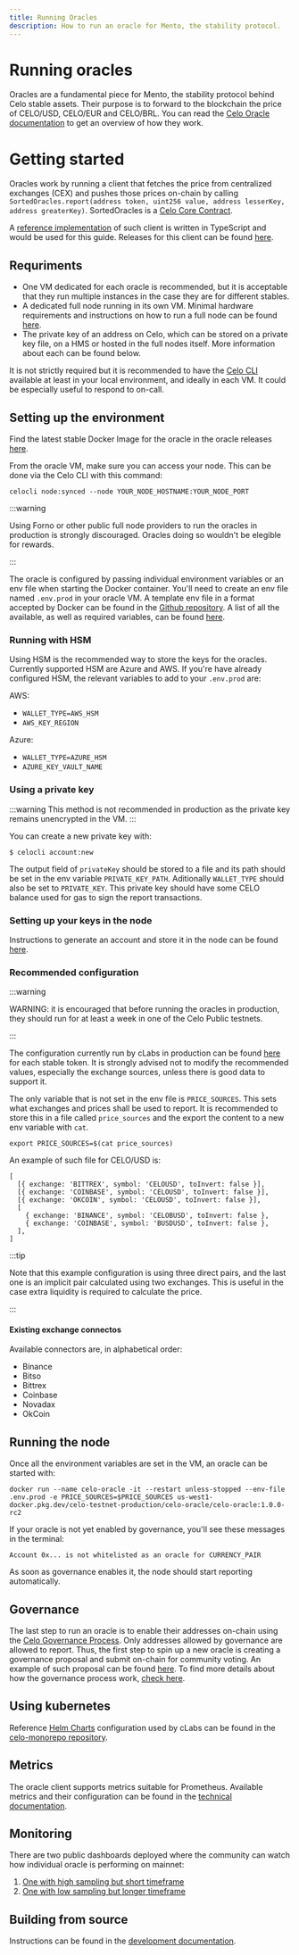 ```yaml
---
title: Running Oracles
description: How to run an oracle for Mento, the stability protocol.
---
```


# Running oracles

Oracles are a fundamental piece for Mento, the stability protocol behind Celo stable assets. Their purpose is to forward to the blockchain the price of CELO/USD, CELO/EUR and CELO/BRL. You can read the [Celo Oracle documentation](celo-codebase/protocol/stability/oracles) to get an overview of how they work.

# Getting started

Oracles work by running a client that fetches the price from centralized exchanges (CEX) and pushes those prices on-chain by calling `SortedOracles.report(address token, uint256 value, address lesserKey, address greaterKey)`. SortedOracles is a [Celo Core Contract](/community/release-process/smart-contracts).


A [reference implementation](https://github.com/celo-org/celo-oracle) of such client is written in TypeScript and would be used for this guide. Releases for this client can be found [here](https://github.com/celo-org/celo-oracle/releases).

## Requriments
* One VM dedicated for each oracle is recommended, but it is acceptable that they run multiple instances in the case they are for different stables.
* A dedicated full node running in its own VM. Minimal hardware requirements and instructions on how to run a full node can be found [here](/network/mainnet/run-full-node#:~:text=Full%20nodes%20play%20a%20special,other%20full%20nodes%20and%20validators.).
* The private key of an address on Celo, which can be stored on a private key file, on a HMS or hosted in the full nodes itself. More information about each can be found below.

It is not strictly required but it is recommended to have the [Celo CLI](/cli#what-is-the-celo-cli) available at least in your local environment, and ideally in each VM. It could be especially useful to respond to on-call.

## Setting up the environment

Find the latest stable Docker Image for the oracle in the oracle releases [here](https://github.com/celo-org/celo-oracle/releases).

From the oracle VM, make sure you can access your node. This can be done via the Celo CLI with this command:

`celocli node:synced --node YOUR_NODE_HOSTNAME:YOUR_NODE_PORT`

:::warning

Using Forno or other public full node providers to run the oracles in production is strongly discouraged. Oracles doing so wouldn't be elegible for rewards.

:::

The oracle is configured by passing individual environment variables or an env file when starting the Docker container. You'll need to create an env file named `.env.prod` in your oracle VM. A template env file in a format accepted by Docker can be found in the [Github repository](https://github.com/celo-org/celo-oracle/blob/main/.env.prod). A list of all the available, as well as required variables, can be found [here](https://github.com/celo-org/celo-oracle/blob/main/README-config.md).

### Running with HSM

Using HSM is the recommended way to store the keys for the oracles. Currently supported HSM are Azure and AWS. If you're have already configured HSM, the relevant variables to add to your `.env.prod` are:

AWS:
* `WALLET_TYPE=AWS_HSM`
* `AWS_KEY_REGION`

Azure:
* `WALLET_TYPE=AZURE_HSM`
* `AZURE_KEY_VAULT_NAME`

### Using a private key

:::warning
This method is not recommended in production as the private key remains unencrypted in the VM.
:::

You can create a new private key with:

`$ celocli account:new`

The output field of `privateKey` should be stored to a file and its path should be set in the env variable `PRIVATE_KEY_PATH`. Aditionally `WALLET_TYPE` should also be set to `PRIVATE_KEY`. This private key should have some CELO balance used for gas to sign the report transactions.

### Setting up your keys in the node

Instructions to generate an account and store it in the node can be found [here](/network/mainnet/run-full-node#create-an-account-and-get-its-address).

### Recommended configuration

:::warning

WARNING: it is encouraged that before running the oracles in production, they should run for at least a week in one of the Celo Public testnets.

:::

The configuration currently run by cLabs in production can be found [here](https://github.com/celo-org/celo-monorepo/tree/master/packages/helm-charts/oracle) for each stable token. It is strongly advised not to modify the recommended values, especially the exchange sources, unless there is good data to support it.

The only variable that is not set in the env file is `PRICE_SOURCES`. This sets what exchanges and prices shall be used to report. It is recommended to store this in a file called `price_sources` and the export the content to a new env variable with `cat`.

`export PRICE_SOURCES=$(cat price_sources)`

An example of such file for CELO/USD is:

```
[
  [{ exchange: 'BITTREX', symbol: 'CELOUSD', toInvert: false }],
  [{ exchange: 'COINBASE', symbol: 'CELOUSD', toInvert: false }],
  [{ exchange: 'OKCOIN', symbol: 'CELOUSD', toInvert: false }],
  [
    { exchange: 'BINANCE', symbol: 'CELOBUSD', toInvert: false },
    { exchange: 'COINBASE', symbol: 'BUSDUSD', toInvert: false },
  ],
]
```

:::tip

Note that this example configuration is using three direct pairs, and the last one is an implicit pair calculated using two exchanges. This is useful in the case extra liquidity is required to calculate the price.

:::

#### Existing exchange connectos

Available connectors are, in alphabetical order: 
* Binance
* Bitso
* Bittrex
* Coinbase
* Novadax
* OkCoin


## Running the node

Once all the environment variables are set in the VM, an oracle can be started with:


`docker run --name celo-oracle -it --restart unless-stopped --env-file .env.prod -e PRICE_SOURCES=$PRICE_SOURCES us-west1-docker.pkg.dev/celo-testnet-production/celo-oracle/celo-oracle:1.0.0-rc2`

If your oracle is not yet enabled by governance, you'll see these messages in the terminal:

`Account 0x... is not whitelisted as an oracle for CURRENCY_PAIR`

As soon as governance enables it, the node should start reporting automatically.

## Governance

The last step to run an oracle is to enable their addresses on-chain using the [Celo Governance Process](/celo-codebase/protocol/governance#what-is-celo-governance). Only addresses allowed by governance are allowed to report. Thus, the first step to spin up a new oracle is creating a governance proposal and submit on-chain for community voting. An example of such proposal can be found [here](https://github.com/celo-org/governance/blob/main/CGPs/cgp-0057.md). To find more details about how the governance process work, [check here](/celo-codebase/protocol/governance).

## Using kubernetes

Reference [Helm Charts](https://helm.sh/docs/topics/charts/) configuration used by cLabs can be found in the [celo-monorepo repository](https://github.com/celo-org/celo-monorepo/tree/master/packages/helm-charts/oracle).

## Metrics

The oracle client supports metrics suitable for Prometheus. Available metrics and their configuration can be found in the [technical documentation](https://github.com/celo-org/celo-oracle/blob/main/README-metrics.md).

## Monitoring

There are two public dashboards deployed where the community can watch how individual oracle is performing on mainnet:

1. [One with high sampling but short timeframe](https://snapshots.raintank.io/dashboard/snapshot/sortedoracles(public)-now-2d?orgId=2)
2. [One with low sampling but longer timeframe](https://snapshots.raintank.io/dashboard/snapshot/sortedoracles(public)-now-1M?orgId=2)

## Building from source

Instructions can be found in the [development documentation](https://github.com/celo-org/celo-oracle#running).
